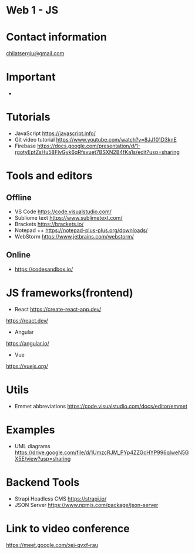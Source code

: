 # Web 1 - JS

# Contact information
chilatsergiu@gmail.com

# Important 
- 

# Tutorials
- JavaScript https://javascript.info/
- Git video tutorial https://www.youtube.com/watch?v=8JJ101D3knE
- Firebase https://docs.google.com/presentation/d/1-rgotyEptZsHu58FlyGyk6qRfsvuet7BSXN2B4fKa1s/edit?usp=sharing

# Tools and editors
## Offline
- VS Code https://code.visualstudio.com/
- Subliome text https://www.sublimetext.com/
- Brackets https://brackets.io/
- Notepad ++ https://notepad-plus-plus.org/downloads/
- WebStorm https://www.jetbrains.com/webstorm/

## Online
- https://codesandbox.io/

# JS frameworks(frontend)
- React
https://create-react-app.dev/

https://react.dev/

- Angular

https://angular.io/

- Vue

https://vuejs.org/
# Utils
- Emmet abbreviations https://code.visualstudio.com/docs/editor/emmet

# Examples
- UML diagrams https://drive.google.com/file/d/1UmzcRJM_PYp4ZZGcHYP996qlweN5GX5E/view?usp=sharing

# Backend Tools
- Strapi Headless CMS https://strapi.io/
- JSON Server https://www.npmjs.com/package/json-server



# Link to video conference
https://meet.google.com/xej-qvxf-rau
